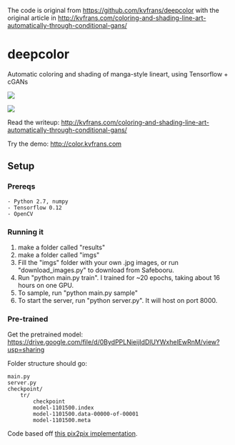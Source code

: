The code is original from https://github.com/kvfrans/deepcolor with the original article in
http://kvfrans.com/coloring-and-shading-line-art-automatically-through-conditional-gans/

# deepcolor

Automatic coloring and shading of manga-style lineart, using Tensorflow + cGANs

![](http://kvfrans.com/content/images/2017/03/Screen-Shot-2017-03-01-at-11-09-09-PM-1.png)

![](http://kvfrans.com/content/images/2017/03/Screen-Shot-2017-03-01-at-11-09-13-PM.png)

Read the writeup:
http://kvfrans.com/coloring-and-shading-line-art-automatically-through-conditional-gans/

Try the demo:
http://color.kvfrans.com

## Setup

### Prereqs
    - Python 2.7, numpy
    - Tensorflow 0.12
    - OpenCV

### Running it
1. make a folder called "results"
2. make a folder called "imgs"
3. Fill the "imgs" folder with your own .jpg images, or run "download_images.py" to download from Safebooru.
4. Run "python main.py train". I trained for ~20 epochs, taking about 16 hours on one GPU.
5. To sample, run "python main.py sample"
6. To start the server, run "python server.py". It will host on port 8000.

### Pre-trained

Get the pretrained model:
https://drive.google.com/file/d/0BydPPLNieijIdDlUYWxhelEwRnM/view?usp=sharing

Folder structure should go:
```
main.py
server.py
checkpoint/
    tr/
        checkpoint
        model-1101500.index
        model-1101500.data-00000-of-00001
        model-1101500.meta
```


Code based off [this pix2pix implementation](https://github.com/yenchenlin/pix2pix-tensorflow).
